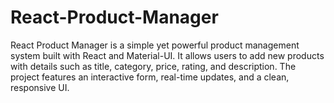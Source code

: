 # React-Product-Manager
 React Product Manager is a simple yet powerful product management system built with React and Material-UI. It allows users to add new products with details such as title, category, price, rating, and description. The project features an interactive form, real-time updates, and a clean, responsive UI.
